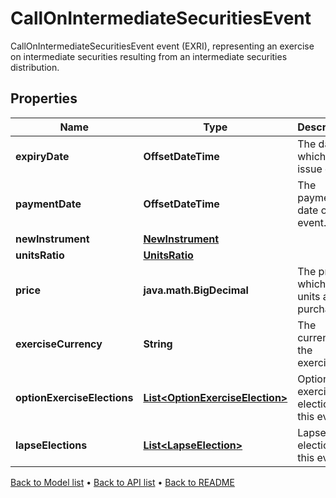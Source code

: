 

# CallOnIntermediateSecuritiesEvent

CallOnIntermediateSecuritiesEvent event (EXRI), representing an exercise on intermediate securities resulting from an intermediate securities distribution.

## Properties

| Name | Type | Description | Notes |
|------------ | ------------- | ------------- | -------------|
|**expiryDate** | **OffsetDateTime** | The date on which the issue ends. |  |
|**paymentDate** | **OffsetDateTime** | The payment date of the event. |  |
|**newInstrument** | [**NewInstrument**](NewInstrument.md) |  |  |
|**unitsRatio** | [**UnitsRatio**](UnitsRatio.md) |  |  |
|**price** | **java.math.BigDecimal** | The price at which new units are purchased. |  |
|**exerciseCurrency** | **String** | The currency of the exercise. |  |
|**optionExerciseElections** | [**List&lt;OptionExerciseElection&gt;**](OptionExerciseElection.md) | Option exercise election for this event. |  [optional] |
|**lapseElections** | [**List&lt;LapseElection&gt;**](LapseElection.md) | Lapse election for this event. |  [optional] |



[Back to Model list](../README.md#documentation-for-models) &#8226; [Back to API list](../README.md#documentation-for-api-endpoints) &#8226; [Back to README](../README.md)


